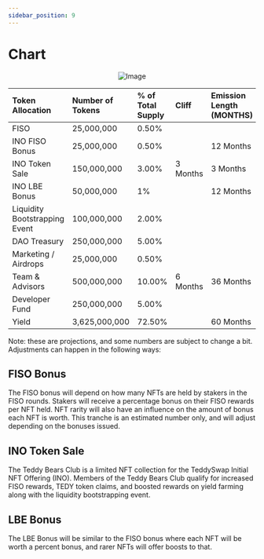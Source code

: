 ```yaml
---
sidebar_position: 9
---
```

# Chart
<div align="center">
  
![Image](https://github.com/teddy-swap/docs.teddyswap.org/blob/main/src/TeddySwap_Tokenomics_Chart.png "Token Distribution Visual Breakdown")
  
| **Token Allocation** | **Number of Tokens** | **% of Total Supply** | **Cliff** | **Emission Length (MONTHS)** |
|:-------------|:-------------|:----|:-----|:-----|
| FISO           | 25,000,000  | 0.50% | 
| INO FISO Bonus | 25,000,000  | 0.50% |  |  12 Months
| INO Token Sale | 150,000,000 | 3.00% | 3 Months | 3 Months
| INO LBE Bonus | 50,000,000 | 1% |  | 12 Months  |
| Liquidity Bootstrapping Event | 100,000,000 | 2.00% |  |  |
| DAO Treasury | 250,000,000 | 5.00%  |  |  |
| Marketing / Airdrops | 25,000,000 | 0.50% |  |  |
| Team & Advisors | 500,000,000  | 10.00% | 6 Months | 36 Months |
| Developer Fund | 250,000,000 | 5.00% |  |  |
| Yield | 3,625,000,000 | 72.50% |  | 60 Months |

</div>
Note: these are projections, and some numbers are subject to change a bit. Adjustments can happen in the following ways: 

## FISO Bonus

The FISO bonus will depend on how many NFTs are held by stakers in the FISO rounds. Stakers will receive a percentage bonus on their FISO rewards per NFT held. NFT rarity will also have an influence on the amount of bonus each NFT is worth. This tranche is an estimated number only, and will adjust depending on the bonuses issued. 

## INO Token Sale

The Teddy Bears Club is a limited NFT collection for the TeddySwap Initial NFT Offering (INO). Members of the Teddy Bears Club qualify for increased FISO rewards, TEDY token claims, and boosted rewards on yield farming along with the liquidity bootstrapping event.

## LBE Bonus

The LBE Bonus will be similar to the FISO bonus where each NFT will be worth a percent bonus, and rarer NFTs will offer boosts to that. 
